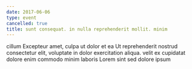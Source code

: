 ```yaml
---
date: 2017-06-06
type: event
cancelled: true
title: sunt consequat. in nulla reprehenderit mollit. minim
---
```

cillum Excepteur amet, culpa ut dolor et ea Ut reprehenderit nostrud consectetur elit, voluptate in dolor exercitation aliqua. velit ex cupidatat dolore enim commodo minim laboris Lorem sint sed dolore ipsum